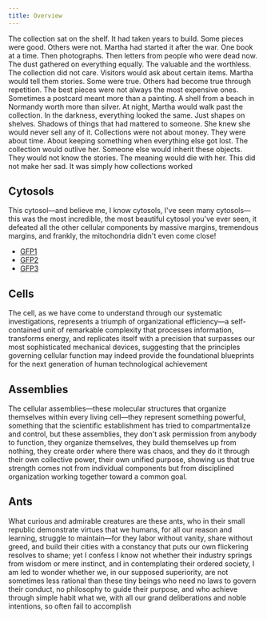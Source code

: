 ```yaml
---
title: Overview
---
```


The collection sat on the shelf. It had taken years to build. Some pieces were good. Others were not. Martha had started it after the war. One book at a time. Then photographs. Then letters from people who were dead now. The dust gathered on everything equally. The valuable and the worthless. The collection did not care. Visitors would ask about certain items. Martha would tell them stories. Some were true. Others had become true through repetition. The best pieces were not always the most expensive ones. Sometimes a postcard meant more than a painting. A shell from a beach in Normandy worth more than silver. At night, Martha would walk past the collection. In the darkness, everything looked the same. Just shapes on shelves. Shadows of things that had mattered to someone. She knew she would never sell any of it. Collections were not about money. They were about time. About keeping something when everything else got lost. The collection would outlive her. Someone else would inherit these objects. They would not know the stories. The meaning would die with her. This did not make her sad. It was simply how collections worked

## Cytosols

This cytosol—and believe me, I know cytosols, I've seen many cytosols—this was the most incredible, the most beautiful cytosol you've ever seen, it defeated all the other cellular components by massive margins, tremendous margins, and frankly, the mitochondria didn't even come close!

- [GFP1](./cytosols/instance-template/instance.md)
- [GFP2](docs/collections/cytosols/instance-template/instance.md)
- [GFP3](./docs/collections/cytosols/instance-template/instance.md)

## Cells

The cell, as we have come to understand through our systematic investigations, represents a triumph of organizational efficiency—a self-contained unit of remarkable complexity that processes information, transforms energy, and replicates itself with a precision that surpasses our most sophisticated mechanical devices, suggesting that the principles governing cellular function may indeed provide the foundational blueprints for the next generation of human technological achievement

## Assemblies

The cellular assemblies—these molecular structures that organize themselves within every living cell—they represent something powerful, something that the scientific establishment has tried to compartmentalize and control, but these assemblies, they don't ask permission from anybody to function, they organize themselves, they build themselves up from nothing, they create order where there was chaos, and they do it through their own collective power, their own unified purpose, showing us that true strength comes not from individual components but from disciplined organization working together toward a common goal.

## Ants

What curious and admirable creatures are these ants, who in their small republic demonstrate virtues that we humans, for all our reason and learning, struggle to maintain—for they labor without vanity, share without greed, and build their cities with a constancy that puts our own flickering resolves to shame; yet I confess I know not whether their industry springs from wisdom or mere instinct, and in contemplating their ordered society, I am led to wonder whether we, in our supposed superiority, are not sometimes less rational than these tiny beings who need no laws to govern their conduct, no philosophy to guide their purpose, and who achieve through simple habit what we, with all our grand deliberations and noble intentions, so often fail to accomplish